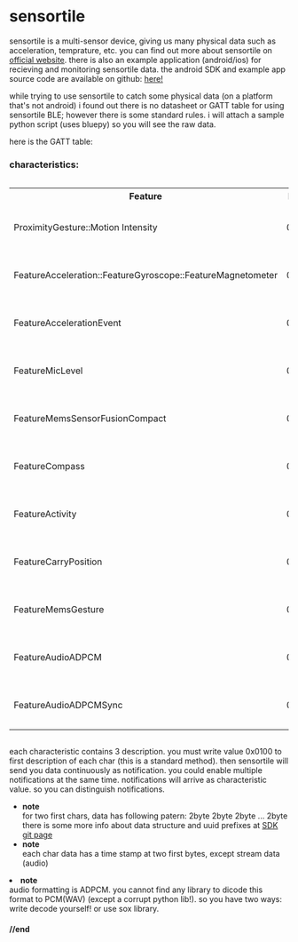 <html>

<head>

</head>

<h1>sensortile</h1>

<p>
sensortile is a multi-sensor device, giving us many physical data such as acceleration, temprature, etc. you can find out more about sensortile on <a href="http://www.st.com/en/evaluation-tools/steval-stlkt01v1.html">official website</a>. there is also an example application (android/ios) for recieving and monitoring sensortile data. the android SDK and example app source code are available on github: <a href="https://github.com/STMicroelectronics-CentralLabs/STBlueMS_Android">here!</a>
</p>
<p>
while trying to use sensortile to catch some physical data (on a platform that's not android) i found out there is no datasheet or GATT table for using sensortile BLE; however there is some standard rules. i will attach a sample python script (uses bluepy) so you will see the raw data.
</p>
here is the GATT table:
<p>
<h3><b>characteristics:</b></h3>
</p>

<div style="overflow-x:scroll;">
<table>
  <tr>
    <th>Feature</th>
    <th>Handle</th> 
    <th>UUID</th>
  </tr>
  <tr>
    <td>ProximityGesture::Motion Intensity</td>
    <td>0x000d</td> 
    <td>00140000-0001-11e1-ac36-0002a5d5c51b</td>
  </tr>
  <tr>
    <td>FeatureAcceleration::FeatureGyroscope::FeatureMagnetometer</td>
    <td>0x0010</td> 
    <td>00e00000-0001-11e1-ac36-0002a5d5c51b</td>
  </tr>
  <tr>
    <td>FeatureAccelerationEvent</td>
    <td>0x0013</td> 
    <td>00000400-0001-11e1-ac36-0002a5d5c51b</td>
  </tr>
  <tr>
    <td>FeatureMicLevel</td>
    <td>0x0016</td> 
    <td>04000000-0001-11e1-ac36-0002a5d5c51b</td>
  </tr>
  <tr>
    <td>FeatureMemsSensorFusionCompact</td>
    <td>0x0019</td> 
    <td>00000100-0001-11e1-ac36-0002a5d5c51b</td>
  </tr>
  <tr>
    <td>FeatureCompass</td>
    <td>0x001c</td> 
    <td>00000040-0001-11e1-ac36-0002a5d5c51b</td>
  </tr>
  <tr>
    <td>FeatureActivity</td>
    <td>0x001f</td> 
    <td>00000010-0001-11e1-ac36-0002a5d5c51b</td>
  </tr>
  <tr>
    <td>FeatureCarryPosition</td>
    <td>0x0022</td> 
    <td>00000008-0001-11e1-ac36-0002a5d5c51b</td>
  </tr>
   <tr>
    <td>FeatureMemsGesture</td>
    <td>0x0025</td> 
    <td>00000002-0001-11e1-ac36-0002a5d5c51b</td>
  </tr>
   <tr>
    <td>FeatureAudioADPCM</td>
    <td>0x0028</td> 
    <td>08000000-0001-11e1-ac36-0002a5d5c51b</td>
  </tr>
   <tr>
    <td>FeatureAudioADPCMSync</td>
    <td>0x002b</td> 
    <td>40000000-0001-11e1-ac36-0002a5d5c51b</td>
  </tr>
</table>
</div>

each characteristic contains 3 description. you must write value 0x0100 to first description of each char (this is a standard method). then sensortile will send you data continuously as notification. you could enable multiple notifications at the same time. notifications will arrive as characteristic value. so you can distinguish notifications.

<ul>
<li>
<b>note</b>
</li>
for two first chars, data has following patern:
2byte<time stamp> 2byte<acc data x> 2byte<acc data y> ... 2byte<mag data pitch>
there is some more info about data structure and uuid prefixes at <a href="https://github.com/STMicroelectronics-CentralLabs/BlueSTSDK_Android/tree/b490d4d382e6f8dddbf9ce6e02414a53d576cd58">SDK git page</a>

<li>
<b>note</b>
</li>
each char data has a time stamp at two first bytes, except stream data (audio)
</ul>
<li>
<b>note</b>
</li>
audio formatting is ADPCM. you cannot find any library to dicode this format to PCM(WAV) (except a corrupt python lib!). so you have two ways: write decode yourself! or use sox library. 
<br>
<p>
<h4>
//end
</h4>
</p>
</html>
